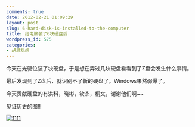 ```yaml
---
comments: true
date: 2012-02-21 01:09:29
layout: post
slug: 6-hard-disk-is-installed-to-the-computer
title: 给电脑装了6块硬盘后
wordpress_id: 575
categories:
- 胡思乱想
---
```


今天在光驱位装了块硬盘，于是想在弄过几块硬盘看看到了Z盘会发生什么事情。

最后发现到了Z盘后，就识别不了新的硬盘了。Windows果然弱爆了。

今天贡献硬盘的有洪科，晓彬，钦杰，桐文，谢谢他们啊~~

见证历史的图!!<!-- more -->

[![1111](http://everet.org/wp-content/uploads/2012/02/1111_thumb.png)](http://everet.org/wp-content/uploads/2012/02/1111.png)
